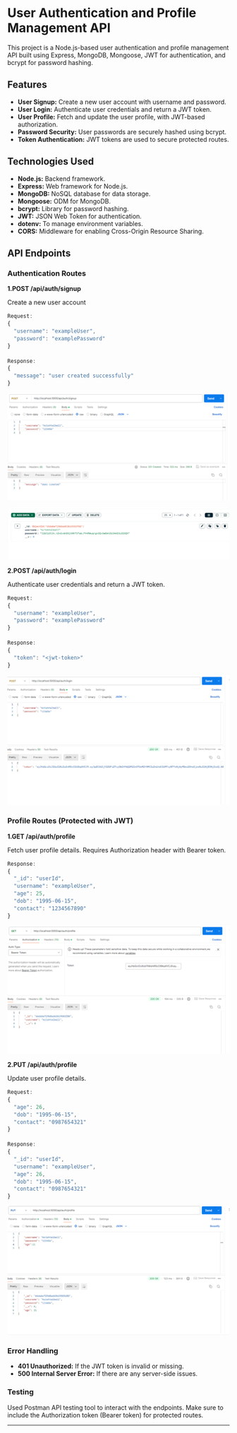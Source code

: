 # User Authentication and Profile Management API

This project is a Node.js-based user authentication and profile management API built using Express, MongoDB, Mongoose, JWT for authentication, and bcrypt for password hashing.

## Features

- **User Signup:** Create a new user account with username and password.
- **User Login:** Authenticate user credentials and return a JWT token.
- **User Profile:** Fetch and update the user profile, with JWT-based authorization.
- **Password Security:** User passwords are securely hashed using bcrypt.
- **Token Authentication:** JWT tokens are used to secure protected routes.

## Technologies Used

- **Node.js:** Backend framework.
- **Express:** Web framework for Node.js.
- **MongoDB:** NoSQL database for data storage.
- **Mongoose:** ODM for MongoDB.
- **bcrypt:** Library for password hashing.
- **JWT:** JSON Web Token for authentication.
- **dotenv:** To manage environment variables.
- **CORS:** Middleware for enabling Cross-Origin Resource Sharing.
  
## API Endpoints

### Authentication Routes

**1.POST /api/auth/signup**

Create a new user account

```javascript
Request:
{
  "username": "exampleUser",
  "password": "examplePassword"
}

Response:
{
  "message": "user created successfully"
}
```

![alt text](Register_API.png)

![alt text](db_register.png)

**2.POST /api/auth/login**

Authenticate user credentials and return a JWT token.

```javascript
Request:
{
  "username": "exampleUser",
  "password": "examplePassword"
}

Response:
{
  "token": "<jwt-token>"
}
```

![alt text](<Login .png>)

### Profile Routes (Protected with JWT)

**1.GET /api/auth/profile**

Fetch user profile details. Requires Authorization header with Bearer token.

```javascript
Response:
{
  "_id": "userId",
  "username": "exampleUser",
  "age": 25,
  "dob": "1995-06-15",
  "contact": "1234567890"
}
```

![alt text](<profile get.png>)

**2.PUT /api/auth/profile**

Update user profile details.

```javascript
Request:
{
  "age": 26,
  "dob": "1995-06-15",
  "contact": "0987654321"
}

Response:
{
  "_id": "userId",
  "username": "exampleUser",
  "age": 26,
  "dob": "1995-06-15",
  "contact": "0987654321"
}
```
![alt text](<profile update.png>)

### Error Handling

- **401 Unauthorized:** If the JWT token is invalid or missing.
- **500 Internal Server Error:** If there are any server-side issues.


### Testing

Used Postman API testing tool to interact with the endpoints. Make sure to include the Authorization token (Bearer token) for protected routes.

---